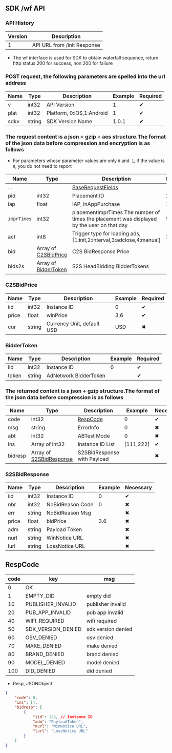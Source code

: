 ## SDK /wf API

### API History
|Version|Description|
|------|------|
| 1 | API URL from /init Response |


* The wf interface is used for SDK to obtain waterfall sequence, return http status 200 for success, non 200 for failure

### POST request, the following parameters are spelled into the url address

| Name|Type|Description|Example|Required|
| --- | ---| --- | --- |---|
| v | int32 | API Version|1| ✔︎|
| plat | int32 | Platform, 0:iOS,1:Android|1| ✔︎|
| sdkv | string | SDK Version Name |1.0.1| ✔︎|

### The request content is a json + gzip + aes structure.The format of the json data before compression and encryption is as follows
* For parameters whose parameter values are only `0` and` 1`, if the value is `0`, you do not need to report

| Name|Type|Description|Example|Required|
| --- | ---| --- | --- | --- |
|...||[BaseRequestFields](SDK_COMMON.md#baserequestfields)||✔︎|
| pid | int32 | Placement ID | 2345|✔︎|
| iap | float | IAP, inAppPurchase |1|✖︎|
| `imprTimes` | int32 | placementImprTimes The number of times the placement was displayed by the user on that day|5|✖︎|
| act | int8 | Trigger type for loading ads, [1:init,2:interval,3:adclose,4:manual] |3|✔︎|
| bid | Array of [C2SBidPrice](#c2sbidprice) | C2S BidResponse Price ||✖︎|
| bids2s | Array of [BidderToken](#biddertoken) | S2S HeadBidding BidderTokens ||✖︎|

### C2SBidPrice

| Name|Type|Description|Example|Required|
| --- | ---| --- | --- | --- |
| iid | int32 | Instance ID | 0 |✔︎|
| price | float | winPrice | 3.6 | ✔︎ |
| cur | string | Currency Unit, default USD | USD |✖︎|

### BidderToken

| Name|Type|Description|Example|Required|
| --- | ---| --- | --- | --- |
| iid | int32 | Instance ID | 0 |✔︎|
| token | string | AdNetwork BidderToken | | ✔︎ |


### The returned content is a json + gzip structure.The format of the json data before compression is as follows

| Name | Type | Description | Example | Necessary |
| --- | ---| --- | --- | --- |
| code | int32 | <a href="#respcode">RespCode</a>| 0 |✔︎|
| msg | string | ErrorInfo| 0 |✖︎|
| abt | int32 | ABTest Mode | 0 |✖︎|
| ins | Array of int32 | Instance ID List | [111,222] | ✔︎ |
| bidresp | Array of [S2SBidResponse](#s2sbidresponse) | S2SBidResponse with Payload | | ✖︎ |

### S2SBidResponse

| Name | Type | Description | Example | Necessary |
| --- | ---| --- | --- | --- |
| iid | int32 | Instance ID | 0 |✔︎|
| nbr | int32 | NoBidReason Code | 0 | ✖︎ |
| err | string | NoBidReason Msg | | ✖︎ |
| price | float | bidPrice | 3.6 | ✖︎ |
| adm | string | Payload Token | | ✖︎ |
| nurl | string | WinNotice URL | | ✖︎ |
| lurl | string | LossNotice URL | | ✖︎ |

## RespCode
| code | key | msg |
|---|---|---|
| 0 | OK |  |
| 1 | EMPTY_DID | empty did |
| 10 | PUBLISHER_INVALID | publisher invalid |
| 20 | PUB_APP_INVALID | pub app invalid |
| 40 | WIFI_REQUIRED | wifi required |
| 50 | SDK_VERSION_DENIED | sdk version denied |
| 60 | OSV_DENIED | osv denied |
| 70 | MAKE_DENIED | make denied |
| 80 | BRAND_DENIED | brand denied |
| 90 | MODEL_DENIED | model denied |
| 100 | DID_DENIED | did denied |


* Resp, JSONObject

```json
{
    "code": 0,
    "ins": [],
    "bidresp": [
        {
            "iid": 123, // Instance ID
            "adm": "PayloadToken",
            "nurl": "WinNotice URL",
            "lurl": "LossNotice URL"
        }
    ]
}
```


